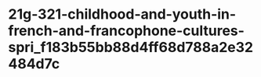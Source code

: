 # 21g-321-childhood-and-youth-in-french-and-francophone-cultures-spri_f183b55bb88d4ff68d788a2e32484d7c